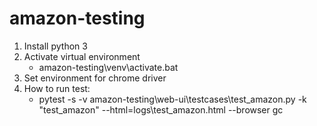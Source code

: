 # amazon-testing
1. Install python 3
2. Activate virtual environment 
    + amazon-testing\venv\activate.bat
3. Set environment for chrome driver
4. How to run test:
    + pytest -s -v amazon-testing\web-ui\testcases\test_amazon.py -k "test_amazon" --html=logs\test_amazon.html --browser gc
